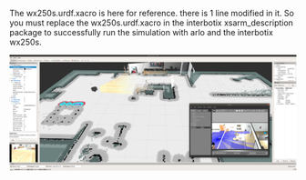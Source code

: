 The wx250s.urdf.xacro is here for reference. there is 1 line modified in it. So you must replace the wx250s.urdf.xacro in the interbotix xsarm_description package to successfully run the simulation with arlo and the interbotix wx250s.


![This is an image](/resources/images/rviz_gazebo.png)